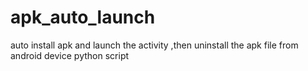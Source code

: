 apk_auto_launch
===============

auto install apk and  launch the activity ,then uninstall the apk file from android device python script
